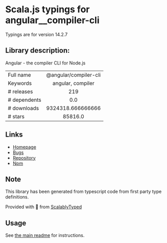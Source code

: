 
# Scala.js typings for angular__compiler-cli

Typings are for version 14.2.7

## Library description:
Angular - the compiler CLI for Node.js

|                    |                 |
| ------------------ | :-------------: |
| Full name          | @angular/compiler-cli |
| Keywords           | angular, compiler |
| # releases         | 219 |
| # dependents       | 0.0 |
| # downloads        | 9324318.666666666 |
| # stars            | 85816.0 |

## Links
- [Homepage](https://github.com/angular/angular/tree/main/packages/compiler-cli)
- [Bugs](https://github.com/angular/angular/issues)
- [Repository](https://github.com/angular/angular)
- [Npm](https://www.npmjs.com/package/%40angular%2Fcompiler-cli)
    


## Note
This library has been generated from typescript code from first party type definitions.

Provided with :purple_heart: from [ScalablyTyped](https://github.com/oyvindberg/ScalablyTyped)

## Usage
See [the main readme](../../readme.md) for instructions.


